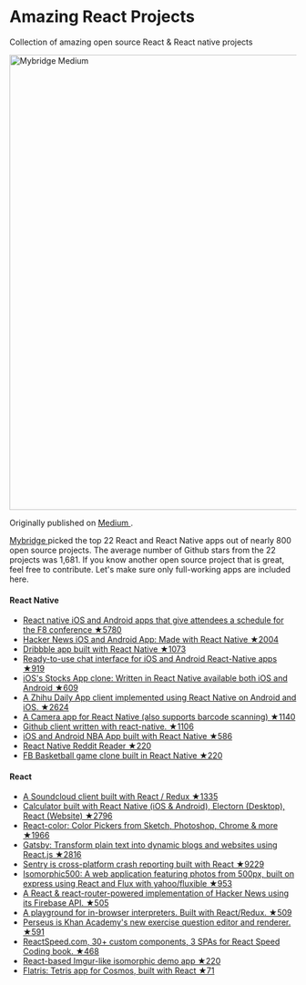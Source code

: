 # Amazing React Projects
Collection of amazing open source React & React native projects

<a href="https://medium.mybridge.co/22-amazing-open-source-react-projects-cb8230ec719f#.oz0g4c7mh"> <img src="background.png" width="800" alt="Mybridge Medium"></a>

Originally published on <a href="https://medium.mybridge.co/22-amazing-open-source-react-projects-cb8230ec719f#.oz0g4c7mh"> Medium </a>.

<a href="http://www.mybridge.co"> Mybridge </a> picked the top 22 React and React Native apps out of nearly 800 open source projects. The average number of Github stars from the 22 projects was 1,681. If you know another open source project that is great, feel free to contribute. Let's make sure only full-working apps are included here.


#### React Native 
* [React native iOS and Android apps that give attendees a schedule for the F8 conference ★5780](https://github.com/fbsamples/f8app)
* [Hacker News iOS and Android App: Made with React Native ★2004](https://github.com/iSimar/HackerNews-React-Native)
* [Dribbble app built with React Native ★1073](https://github.com/catalinmiron/react-native-dribbble-app)
* [Ready-to-use chat interface for iOS and Android React-Native apps ★919](https://github.com/FaridSafi/react-native-gifted-messenger)
* [iOS's Stocks App clone: Written in React Native available both iOS and Android ★609](https://github.com/7kfpun/FinanceReactNative)
* [A Zhihu Daily App client implemented using React Native on Android and iOS. ★2624](https://github.com/race604/ZhiHuDaily-React-Native)
* [A Camera app for React Native (also supports barcode scanning) ★1140](https://github.com/lwansbrough/react-native-camera)
* [Github client written with react-native. ★1106](https://github.com/xiekw2010/react-native-gitfeed)
* [iOS and Android NBA App built with React Native ★586](https://github.com/wwayne/react-native-nba-app)
* [React Native Reddit Reader ★220](https://github.com/akveo/react-native-reddit-reader)
* [FB Basketball game clone built in React Native ★220](https://github.com/faridsafi/react-native-basketball)

#### React 
* [A Soundcloud client built with React / Redux ★1335](https://github.com/andrewngu/sound-redux)
* [Calculator built with React Native (iOS & Android), Electorn (Desktop), React (Website) ★2796](https://github.com/benoitvallon/react-native-nw-react-calculator)
* [React-color: Color Pickers from Sketch, Photoshop, Chrome & more ★1966](https://github.com/casesandberg/react-color)
* [Gatsby: Transform plain text into dynamic blogs and websites using React.js ★2816](https://github.com/gatsbyjs/gatsby)
* [Sentry is cross-platform crash reporting built with React ★9229](https://github.com/getsentry/sentry/)
* [Isomorphic500: A web application featuring photos from 500px, built on express using React and Flux with yahoo/fluxible ★953](https://github.com/gpbl/isomorphic500)
* [A React & react-router-powered implementation of Hacker News using its Firebase API. ★505](https://github.com/insin/react-hn)
* [A playground for in-browser interpreters. Built with React/Redux. ★509](https://github.com/fatiherikli/fil)
* [Perseus is Khan Academy's new exercise question editor and renderer. ★591](https://github.com/khan/perseus)
* [ReactSpeed.com, 30+ custom components, 3 SPAs for React Speed Coding book. ★468](https://github.com/manavsehgal/reactspeedcoding)
* [React-based Imgur-like isomorphic demo app ★220](https://github.com/BinaryMuse/imgsible)
* [Flatris:  Tetris app for Cosmos, built with React ★71](https://github.com/skidding/flatris)
